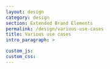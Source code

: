 ```yaml
---
layout: design
category: design
section: Extended Brand Elements
permalink: /design/various-use-cases
title: Various use cases
intro_paragraph: >

custom_js:
custom_css:
---
```

